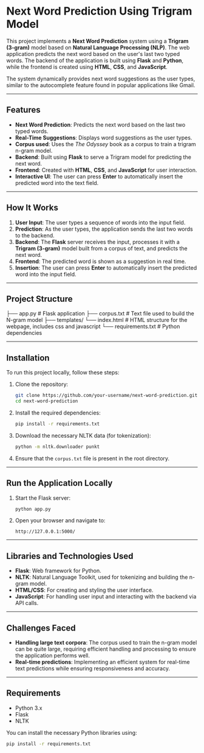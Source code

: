 # Next Word Prediction Using Trigram Model

This project implements a **Next Word Prediction** system using a **Trigram (3-gram)** model based on **Natural Language Processing (NLP)**. The web application predicts the next word based on the user's last two typed words. The backend of the application is built using **Flask** and **Python**, while the frontend is created using **HTML**, **CSS**, and **JavaScript**.

The system dynamically provides next word suggestions as the user types, similar to the autocomplete feature found in popular applications like Gmail.

---

## **Features**

- **Next Word Prediction**: Predicts the next word based on the last two typed words.
- **Real-Time Suggestions**: Displays word suggestions as the user types.
- **Corpus used**: Uses the *The Odyssey* book as a corpus to train a trigram n-gram model.
- **Backend**: Built using **Flask** to serve a Trigram model for predicting the next word.
- **Frontend**: Created with **HTML**, **CSS**, and **JavaScript** for user interaction.
- **Interactive UI**: The user can press **Enter** to automatically insert the predicted word into the text field.

---

## **How It Works**

1. **User Input**: The user types a sequence of words into the input field.
2. **Prediction**: As the user types, the application sends the last two words to the backend.
3. **Backend**: The **Flask** server receives the input, processes it with a **Trigram (3-gram)** model built from a corpus of text, and predicts the next word.
4. **Frontend**: The predicted word is shown as a suggestion in real time.
5. **Insertion**: The user can press **Enter** to automatically insert the predicted word into the input field.

---

## **Project Structure**

├── app.py # Flask application
├── corpus.txt # Text file used to build the N-gram model
├── templates/
  └── index.html # HTML structure for the webpage, includes css and javascript
└── requirements.txt # Python dependencies


---

## **Installation**

To run this project locally, follow these steps:

1. Clone the repository:
    ```bash
    git clone https://github.com/your-username/next-word-prediction.git
    cd next-word-prediction
    ```

2. Install the required dependencies:
    ```bash
    pip install -r requirements.txt
    ```

4. Download the necessary NLTK data (for tokenization):
    ```bash
    python -m nltk.downloader punkt
    ```

5. Ensure that the `corpus.txt` file is present in the root directory.

---

## **Run the Application Locally**

1. Start the Flask server:
    ```bash
    python app.py
    ```

2. Open your browser and navigate to:
    ```
    http://127.0.0.1:5000/
    ```
    
---

## **Libraries and Technologies Used**

- **Flask**: Web framework for Python.
- **NLTK**: Natural Language Toolkit, used for tokenizing and building the n-gram model.
- **HTML/CSS**: For creating and styling the user interface.
- **JavaScript**: For handling user input and interacting with the backend via API calls.

---

## **Challenges Faced**

- **Handling large text corpora**: The corpus used to train the n-gram model can be quite large, requiring efficient handling and processing to ensure the application performs well.
- **Real-time predictions**: Implementing an efficient system for real-time text predictions while ensuring responsiveness and accuracy.

---

## **Requirements**

- Python 3.x
- Flask
- NLTK

You can install the necessary Python libraries using:

```bash
pip install -r requirements.txt
